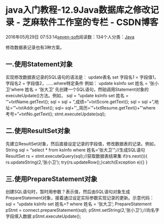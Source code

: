 
# java入门教程-12.9Java数据库之修改记录 -  芝麻软件工作室的专栏 - CSDN博客


2016年05月29日 07:53:14[seven-soft](https://me.csdn.net/softn)阅读数：134个人分类：[Java																](https://blog.csdn.net/softn/article/category/6242590)



修改数据表记录也有3种方案。
## 一.使用Statement对象
实现修改数据表记录的SQL语句的语法是：
update表名 set 字段名1 = 字段值1，字段名2 = 字段值2，……where特定条件
例如：
update ksInfo set 姓名 = ‘张小卫’where 姓名 = ‘张大卫’
先创建一个SQL语句，然砶调用Statement对象的executeUpdate()方法。例如，
sql = “update ksInfo set 姓名 = ‘”+txtName.getText();
sql = sql + “,成绩=”+txtScore.getText();
sql = sql +”,地址=’”+txtAddr.getText();
sql= sql+”’,,简历=’”+txtResume.getText()+”’where 考号=”+txtNo.getText();
stmt.executeUpdate(sql);
## 二.使用ResultSet对象
先建立ResultSet对象，然后直接设定记录的字段值，修改数据表的记录。例如，
String sql = “select * from ksInfo where 姓名=’张大卫’”;//生成SQL语句
ResultSet rs = stmt.executeQuery(sql);//获取数据表结果集
if(rs.next()){
rs.updateString(2,’张小卫’);
try{rs.updateRow();}catch(Exception e){}
}
## 三.使用PrepareStatement对象
创建SQL语句时，暂时用参数？表示值，然后由SQL语句对象生成PrepareStatement对象，接着通过设定实际参数实现记录的更新。示意代码：
sql = “update ksInfo set 姓名=? where 姓名 = ‘张大卫’;
PrepareStatement pStmt = connect.prepareStatement(sql);
pStmt.setString(2,’张小卫’);//向名字字段填入数据
pStmt.executeUpdate();

